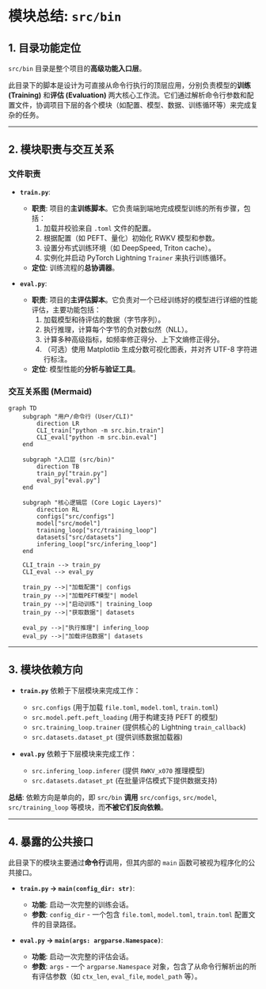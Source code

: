 # 模块总结: `src/bin`

## 1. 目录功能定位

`src/bin` 目录是整个项目的**高级功能入口层**。

此目录下的脚本是设计为可直接从命令行执行的顶层应用，分别负责模型的**训练 (Training)** 和**评估 (Evaluation)** 两大核心工作流。它们通过解析命令行参数和配置文件，协调项目下层的各个模块（如配置、模型、数据、训练循环等）来完成复杂的任务。

---

## 2. 模块职责与交互关系

### 文件职责

- **`train.py`**:
  - **职责**: 项目的**主训练脚本**。它负责端到端地完成模型训练的所有步骤，包括：
    1.  加载并校验来自 `.toml` 文件的配置。
    2.  根据配置（如 PEFT、量化）初始化 RWKV 模型和参数。
    3.  设置分布式训练环境（如 DeepSpeed, Triton cache）。
    4.  实例化并启动 PyTorch Lightning `Trainer` 来执行训练循环。
  - **定位**: 训练流程的**总协调器**。

- **`eval.py`**:
  - **职责**: 项目的**主评估脚本**。它负责对一个已经训练好的模型进行详细的性能评估，主要功能包括：
    1.  加载模型和待评估的数据（字节序列）。
    2.  执行推理，计算每个字节的负对数似然（NLL）。
    3.  计算多种高级指标，如频率修正得分、上下文熵修正得分。
    4.  （可选）使用 Matplotlib 生成分数可视化图表，并对齐 UTF-8 字符进行标注。
  - **定位**: 模型性能的**分析与验证工具**。

### 交互关系图 (Mermaid)

```mermaid
graph TD
    subgraph "用户/命令行 (User/CLI)"
        direction LR
        CLI_train["python -m src.bin.train"]
        CLI_eval["python -m src.bin.eval"]
    end

    subgraph "入口层 (src/bin)"
        direction TB
        train_py["train.py"]
        eval_py["eval.py"]
    end

    subgraph "核心逻辑层 (Core Logic Layers)"
        direction RL
        configs["src/configs"]
        model["src/model"]
        training_loop["src/training_loop"]
        datasets["src/datasets"]
        infering_loop["src/infering_loop"]
    end

    CLI_train --> train_py
    CLI_eval --> eval_py

    train_py -->|"加载配置"| configs
    train_py -->|"加载PEFT模型"| model
    train_py -->|"启动训练"| training_loop
    train_py -->|"获取数据"| datasets

    eval_py -->|"执行推理"| infering_loop
    eval_py -->|"加载评估数据"| datasets
```

---

## 3. 模块依赖方向

- **`train.py`** 依赖于下层模块来完成工作：
  - `src.configs` (用于加载 `file.toml`, `model.toml`, `train.toml`)
  - `src.model.peft.peft_loading` (用于构建支持 PEFT 的模型)
  - `src.training_loop.trainer` (提供核心的 Lightning `train_callback`)
  - `src.datasets.dataset_pt` (提供训练数据加载器)

- **`eval.py`** 依赖于下层模块来完成工作：
  - `src.infering_loop.inferer` (提供 `RWKV_x070` 推理模型)
  - `src.datasets.dataset_pt` (在批量评估模式下提供数据支持)

**总结**: 依赖方向是单向的，即 `src/bin` **调用** `src/configs`, `src/model`, `src/training_loop` 等模块，而**不被它们反向依赖**。

---

## 4. 暴露的公共接口

此目录下的模块主要通过**命令行**调用，但其内部的 `main` 函数可被视为程序化的公共接口。

- **`train.py` -> `main(config_dir: str)`**:
  - **功能**: 启动一次完整的训练会话。
  - **参数**: `config_dir` - 一个包含 `file.toml`, `model.toml`, `train.toml` 配置文件的目录路径。

- **`eval.py` -> `main(args: argparse.Namespace)`**:
  - **功能**: 启动一次完整的评估会话。
  - **参数**: `args` - 一个 `argparse.Namespace` 对象，包含了从命令行解析出的所有评估参数（如 `ctx_len`, `eval_file`, `model_path` 等）。 